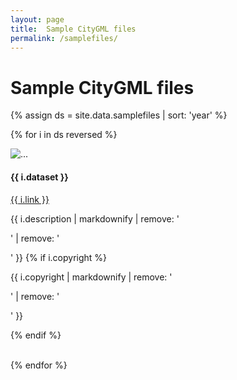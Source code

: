 ```yaml
---
layout: page
title:  Sample CityGML files
permalink: /samplefiles/
---
```


# Sample CityGML files

{% assign ds = site.data.samplefiles | sort: 'year' %}

{% for i in ds reversed %}

<div class="row">
  <div class="col-lg-3 col-md-4 col-sm-6">
    <img class="img-responsive" src="{{ i.image }}" alt="...">
  </div>
  <div class="col-lg-9 col-md-8 col-sm-6">
    <h4>{{ i.dataset }}</h4>
    <p><a href="{{ i.link }}">{{ i.link }}</a></p>
    {{ i.description | markdownify | remove: '<p>' | remove: '</p>' }}
    {% if i.copyright %}
    <p><i class="fa fa-copyright" aria-hidden="true"></i> {{ i.copyright | markdownify | remove: '<p>' | remove: '</p>' }}</p>
    {% endif %}
  </div>
</div>
<br>

{% endfor %}